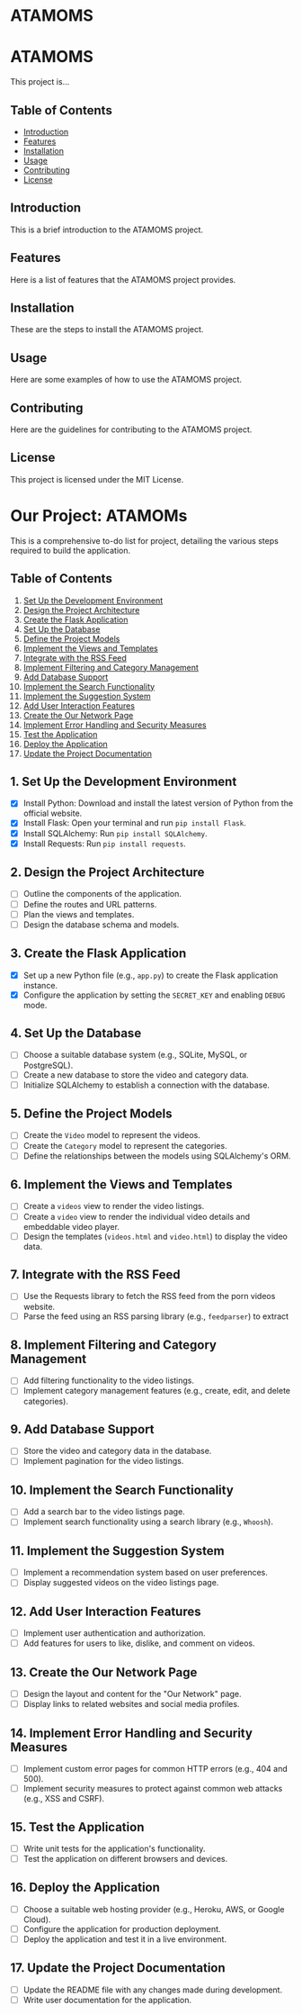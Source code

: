 # ATAMOMS

# ATAMOMS

This project is...

## Table of Contents

- [Introduction](#introduction)
- [Features](#features)
- [Installation](#installation)
- [Usage](#usage)
- [Contributing](#contributing)
- [License](#license)

<a name="introduction"></a>

## Introduction

This is a brief introduction to the ATAMOMS project.

<a name="features"></a>

## Features

Here is a list of features that the ATAMOMS project provides.

<a name="installation"></a>

## Installation

These are the steps to install the ATAMOMS project.

<a name="usage"></a>

## Usage

Here are some examples of how to use the ATAMOMS project.

<a name="contributing"></a>

## Contributing

Here are the guidelines for contributing to the ATAMOMS project.

<a name="license"></a>

## License

This project is licensed under the MIT License.

# Our Project: ATAMOMs

This is a comprehensive to-do list for project, detailing the various steps required to build the application.

## Table of Contents

1. [Set Up the Development Environment](#1-set-up-the-development-environment)
2. [Design the Project Architecture](#2-design-the-project-architecture)
3. [Create the Flask Application](#3-create-the-flask-application)
4. [Set Up the Database](#4-set-up-the-database)
5. [Define the Project Models](#5-define-the-project-models)
6. [Implement the Views and Templates](#6-implement-the-views-and-templates)
7. [Integrate with the RSS Feed](#7-integrate-with-the-rss-feed)
8. [Implement Filtering and Category Management](#8-implement-filtering-and-category-management)
9. [Add Database Support](#9-add-database-support)
10. [Implement the Search Functionality](#10-implement-the-search-functionality)
11. [Implement the Suggestion System](#11-implement-the-suggestion-system)
12. [Add User Interaction Features](#12-add-user-interaction-features)
13. [Create the Our Network Page](#13-create-the-our-network-page)
14. [Implement Error Handling and Security Measures](#14-implement-error-handling-and-security-measures)
15. [Test the Application](#15-test-the-application)
16. [Deploy the Application](#16-deploy-the-application)
17. [Update the Project Documentation](#17-update-the-project-documentation)

## 1. Set Up the Development Environment

- [x] Install Python: Download and install the latest version of Python from the official website.
- [x] Install Flask: Open your terminal and run `pip install Flask`.
- [x] Install SQLAlchemy: Run `pip install SQLAlchemy`.
- [x] Install Requests: Run `pip install requests`.

## 2. Design the Project Architecture

- [ ] Outline the components of the application.
- [ ] Define the routes and URL patterns.
- [ ] Plan the views and templates.
- [ ] Design the database schema and models.

## 3. Create the Flask Application

- [x] Set up a new Python file (e.g., `app.py`) to create the Flask application instance.
- [x] Configure the application by setting the `SECRET_KEY` and enabling `DEBUG` mode.

## 4. Set Up the Database

- [ ] Choose a suitable database system (e.g., SQLite, MySQL, or PostgreSQL).
- [ ] Create a new database to store the video and category data.
- [ ] Initialize SQLAlchemy to establish a connection with the database.

## 5. Define the Project Models

- [ ] Create the `Video` model to represent the videos.
- [ ] Create the `Category` model to represent the categories.
- [ ] Define the relationships between the models using SQLAlchemy's ORM.

## 6. Implement the Views and Templates

- [ ] Create a `videos` view to render the video listings.
- [ ] Create a `video` view to render the individual video details and embeddable video player.
- [ ] Design the templates (`videos.html` and `video.html`) to display the video data.

## 7. Integrate with the RSS Feed

- [ ] Use the Requests library to fetch the RSS feed from the porn videos website.
- [ ] Parse the feed using an RSS parsing library (e.g., `feedparser`) to extract

## 8. Implement Filtering and Category Management

- [ ] Add filtering functionality to the video listings.
- [ ] Implement category management features (e.g., create, edit, and delete categories).

## 9. Add Database Support

- [ ] Store the video and category data in the database.
- [ ] Implement pagination for the video listings.

## 10. Implement the Search Functionality

- [ ] Add a search bar to the video listings page.
- [ ] Implement search functionality using a search library (e.g., `Whoosh`).

## 11. Implement the Suggestion System

- [ ] Implement a recommendation system based on user preferences.
- [ ] Display suggested videos on the video listings page.

## 12. Add User Interaction Features

- [ ] Implement user authentication and authorization.
- [ ] Add features for users to like, dislike, and comment on videos.

## 13. Create the Our Network Page

- [ ] Design the layout and content for the "Our Network" page.
- [ ] Display links to related websites and social media profiles.

## 14. Implement Error Handling and Security Measures

- [ ] Implement custom error pages for common HTTP errors (e.g., 404 and 500).
- [ ] Implement security measures to protect against common web attacks (e.g., XSS and CSRF).

## 15. Test the Application

- [ ] Write unit tests for the application's functionality.
- [ ] Test the application on different browsers and devices.

## 16. Deploy the Application

- [ ] Choose a suitable web hosting provider (e.g., Heroku, AWS, or Google Cloud).
- [ ] Configure the application for production deployment.
- [ ] Deploy the application and test it in a live environment.

## 17. Update the Project Documentation

- [ ] Update the README file with any changes made during development.
- [ ] Write user documentation for the application.
